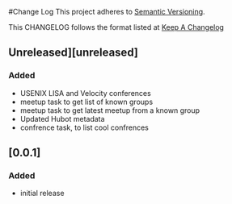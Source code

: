 #Change Log
This project adheres to [Semantic Versioning](http://semver.org/).

This CHANGELOG follows the format listed at [Keep A Changelog](http://keepachangelog.com/)

## Unreleased][unreleased]

### Added
- USENIX LISA and Velocity conferences
- meetup task to get list of known groups
- meetup task to get latest meetup from a known group
- Updated Hubot metadata
- confrence task, to list cool confrences

## [0.0.1]
### Added
- initial release
